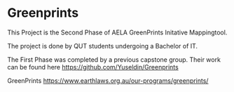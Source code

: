 # Greenprints

This Project is the Second Phase of AELA GreenPrints Initative Mappingtool.

The project is done by QUT students undergoing a Bachelor of IT.

The First Phase was completed by a previous capstone group.
Their work can be found here https://github.com/Yuseldin/Greenprints

GreenPrints
https://www.earthlaws.org.au/our-programs/greenprints/

